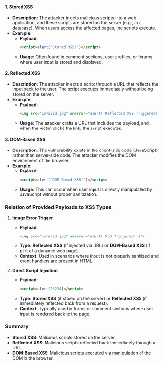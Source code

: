 
#### 1. Stored XSS
- **Description**: The attacker injects malicious scripts into a web application, and these scripts are stored on the server (e.g., in a database). When users access the affected pages, the scripts execute.
- **Example**:
  - **Payload**: 
    ```html
    <script>alert('Stored XSS!')</script>
    ```
  - **Usage**: Often found in comment sections, user profiles, or forums where user input is stored and displayed.

#### 2. Reflected XSS
- **Description**: The attacker injects a script through a URL that reflects the input back to the user. The script executes immediately without being stored on the server.
- **Example**:
  - **Payload**:
    ```html
    <img src="invalid.jpg" onerror="alert('Reflected XSS Triggered!')">
    ```
  - **Usage**: The attacker crafts a URL that includes the payload, and when the victim clicks the link, the script executes.

#### 3. DOM-Based XSS
- **Description**: The vulnerability exists in the client-side code (JavaScript) rather than server-side code. The attacker modifies the DOM environment of the browser.
- **Example**:
  - **Payload**:
    ```html
    <script>alert('DOM-Based XSS!')</script>
    ```
  - **Usage**: This can occur when user input is directly manipulated by JavaScript without proper sanitization.

### Relation of Provided Payloads to XSS Types

1. **Image Error Trigger**
   - **Payload**: 
     ```html
     <img src="invalid.jpg" onerror="alert('XSS Triggered!')">
     ```
   - **Type**: **Reflected XSS** (if injected via URL) or **DOM-Based XSS** (if part of a dynamic web page).
   - **Context**: Used in scenarios where input is not properly sanitized and event handlers are present in HTML.

2. **Direct Script Injection**
   - **Payload**: 
     ```html
     <script>alert(23234)</script>
     ```
   - **Type**: **Stored XSS** (if stored on the server) or **Reflected XSS** (if immediately reflected back from a request).
   - **Context**: Typically used in forms or comment sections where user input is rendered back to the page.

### Summary
- **Stored XSS**: Malicious scripts stored on the server.
- **Reflected XSS**: Malicious scripts reflected back immediately through a URL.
- **DOM-Based XSS**: Malicious scripts executed via manipulation of the DOM in the browser.
